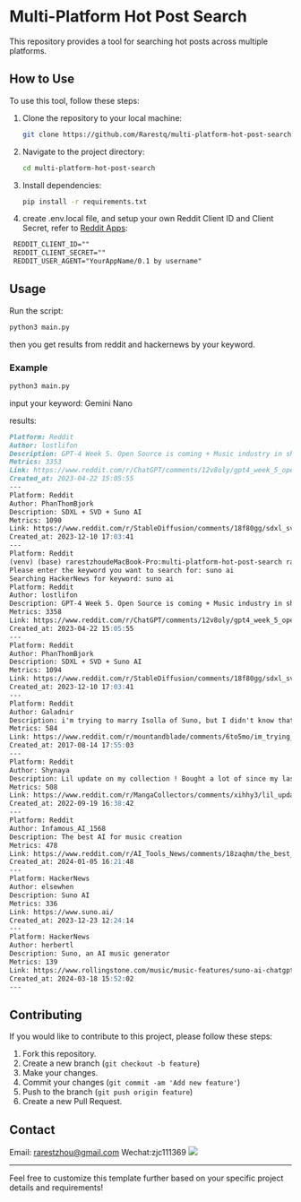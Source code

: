 # Multi-Platform Hot Post Search

This repository provides a tool for searching hot posts across multiple platforms.

## How to Use

To use this tool, follow these steps:

1. Clone the repository to your local machine:

   ```bash
   git clone https://github.com/Rarestq/multi-platform-hot-post-search.git
   ```

2. Navigate to the project directory:

   ```bash
   cd multi-platform-hot-post-search
   ```

3. Install dependencies:

   ```bash
   pip install -r requirements.txt
   ```
4. create .env.local file, and setup your own Reddit Client ID and Client Secret, refer to [Reddit Apps](https://www.reddit.com/prefs/apps/):
  
  ```markdown
   REDDIT_CLIENT_ID=""
   REDDIT_CLIENT_SECRET=""
   REDDIT_USER_AGENT="YourAppName/0.1 by username"
   ```

## Usage

Run the script:

   ```bash
   python3 main.py
   ```
then you get results from reddit and hackernews by your keyword.

### Example

```bash
python3 main.py
```
input your keyword: Gemini Nano

results:
```markdown
Platform: Reddit
Author: lostlifon
Description: GPT-4 Week 5. Open Source is coming + Music industry in shambles - Nofil's Weekly Breakdown
Metrics: 3353
Link: https://www.reddit.com/r/ChatGPT/comments/12v8oly/gpt4_week_5_open_source_is_coming_music_industry/
Created_at: 2023-04-22 15:05:55
---
Platform: Reddit
Author: PhanThomBjork
Description: SDXL + SVD + Suno AI
Metrics: 1090
Link: https://www.reddit.com/r/StableDiffusion/comments/18f80gg/sdxl_svd_suno_ai/
Created_at: 2023-12-10 17:03:41
---
Platform: Reddit
(venv) (base) rarestzhoudeMacBook-Pro:multi-platform-hot-post-search rarestzhou$ python3 main.py 
Please enter the keyword you want to search for: suno ai
Searching HackerNews for keyword: suno ai
Platform: Reddit
Author: lostlifon
Description: GPT-4 Week 5. Open Source is coming + Music industry in shambles - Nofil's Weekly Breakdown
Metrics: 3358
Link: https://www.reddit.com/r/ChatGPT/comments/12v8oly/gpt4_week_5_open_source_is_coming_music_industry/
Created_at: 2023-04-22 15:05:55
---
Platform: Reddit
Author: PhanThomBjork
Description: SDXL + SVD + Suno AI
Metrics: 1094
Link: https://www.reddit.com/r/StableDiffusion/comments/18f80gg/sdxl_svd_suno_ai/
Created_at: 2023-12-10 17:03:41
---
Platform: Reddit
Author: Galadnir
Description: i'm trying to marry Isolla of Suno, but I didn't know that incest is popular in calradia.
Metrics: 584
Link: https://www.reddit.com/r/mountandblade/comments/6to5mo/im_trying_to_marry_isolla_of_suno_but_i_didnt/
Created_at: 2017-08-14 17:55:03
---
Platform: Reddit
Author: Shynaya
Description: Lil update on my collection ! Bought a lot of since my last post …. 🥹 I need to finish my Claynore c...
Metrics: 508
Link: https://www.reddit.com/r/MangaCollectors/comments/xihhy3/lil_update_on_my_collection_bought_a_lot_of_since/
Created_at: 2022-09-19 16:38:42
---
Platform: Reddit
Author: Infamous_AI_1568
Description: The best AI for music creation
Metrics: 478
Link: https://www.reddit.com/r/AI_Tools_News/comments/18zaqhm/the_best_ai_for_music_creation/
Created_at: 2024-01-05 16:21:48
---
Platform: HackerNews
Author: elsewhen
Description: Suno AI
Metrics: 336
Link: https://www.suno.ai/
Created_at: 2023-12-23 12:24:14
---
Platform: HackerNews
Author: herbertl
Description: Suno, an AI music generator
Metrics: 139
Link: https://www.rollingstone.com/music/music-features/suno-ai-chatgpt-for-music-1234982307/
Created_at: 2024-03-18 15:52:02
---
```

## Contributing

If you would like to contribute to this project, please follow these steps:

1. Fork this repository.
2. Create a new branch (`git checkout -b feature`)
3. Make your changes.
4. Commit your changes (`git commit -am 'Add new feature'`)
5. Push to the branch (`git push origin feature`)
6. Create a new Pull Request.

## Contact
Email: rarestzhou@gmail.com
Wechat:zjc111369
![](https://mp.weixin.qq.com/cgi-bin/getimgdata?msgid=&mode=small&source=&fileId=100000588&ow=725340616&token=1048341528&lang=zh_CN)

---

Feel free to customize this template further based on your specific project details and requirements!
